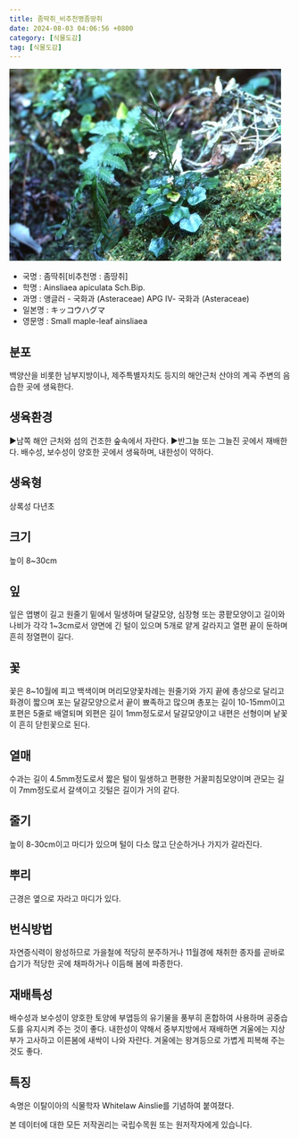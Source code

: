 ```yaml
---
title: 좀딱취_비추천명좀땅취
date: 2024-08-03 04:06:56 +0800
category: [식물도감]
tag: [식물도감]
---
```




![좀딱취[비추천명 : 좀땅취]](/assets/img/fileUpload/plants/basic/Compositae/Ainsliaea/9788/1_th2.JPG)
- 국명 : 좀딱취[비추천명 : 좀땅취]
- 학명 : Ainsliaea apiculata Sch.Bip.
- 과명 : 앵글러 - 국화과 (Asteraceae) APG Ⅳ- 국화과 (Asteraceae)
- 일본명 : キッコウハグマ
- 영문명 : Small maple-leaf ainsliaea


## 분포
백양산을 비롯한 남부지방이나, 제주특별자치도 등지의 해안근처 산야의 계곡 주변의 음습한 곳에 생육한다.
## 생육환경
▶남쪽 해안 근처와 섬의 건조한 숲속에서 자란다. 
▶반그늘 또는 그늘진 곳에서 재배한다. 배수성, 보수성이 양호한 곳에서 생육하며, 내한성이 약하다.
## 생육형
상록성 다년초
## 크기
높이 8~30cm
## 잎
잎은 엽병이 길고 원줄기 밑에서 밀생하며 달걀모양, 심장형 또는 콩팥모양이고 길이와 나비가 각각 1~3cm로서 양면에 긴 털이 있으며 5개로 얕게 갈라지고 열편 끝이 둔하며 흔히 정열편이 길다.
## 꽃
꽃은 8~10월에 피고 백색이며 머리모양꽃차례는 원줄기와 가지 끝에 총상으로 달리고 화경이 짧으며 포는 달걀모양으로서 끝이 뾰족하고 많으며 총포는 길이 10-15mm이고 포편은 5줄로 배열되며 외편은 길이 1mm정도로서 달걀모양이고 내편은 선형이며 낱꽃이 흔히 닫힌꽃으로 된다.
## 열매
수과는 길이 4.5mm정도로서 짧은 털이 밀생하고 편평한 거꿀피침모양이며 관모는 길이 7mm정도로서 갈색이고 깃털은 길이가 거의 같다.
## 줄기
높이 8-30cm이고 마디가 있으며 털이 다소 많고 단순하거나 가지가 갈라진다.
## 뿌리
근경은 옆으로 자라고 마디가 있다.
## 번식방법
자연증식력이 왕성하므로 가을철에 적당히 분주하거나 11월경에 채취한 종자를 곧바로 습기가 적당한 곳에 채파하거나 이듬해 봄에 파종한다.
## 재배특성
배수성과 보수성이 양호한 토양에 부엽등의 유기물을 풍부히 혼합하여 사용하며 공중습도를 유지시켜 주는 것이 좋다. 내한성이 약해서 중부지방에서 재배하면 겨울에는 지상부가 고사하고 이른봄에 새싹이 나와 자란다. 겨울에는 왕겨등으로 가볍게 피복해 주는 것도 좋다.
## 특징
속명은 이탈이아의 식물학자 Whitelaw Ainslie를 기념하여 붙여졌다.






본 데이터에 대한 모든 저작권리는 국립수목원 또는 원저작자에게 있습니다.
